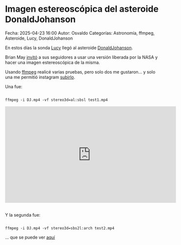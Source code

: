 Imagen estereoscópica del asteroide DonaldJohanson
===========

Fecha: 2025-04-23 16:00
Autor: Osvaldo
Categorías: Astronomía, ffmpeg, Asteroide, Lucy, DonaldJohanson

En estos días la sonda [Lucy](https://es.wikipedia.org/wiki/Lucy_(sonda_espacial)) llegó al asteroide [DonaldJohanson](https://en.wikipedia.org/wiki/52246_Donaldjohanson).

<!-- break -->

Brian May [invitó](https://www.instagram.com/p/DIuNdSFsTAk/) a sus seguidores a usar una versión liberada por la NASA y hacer una imagen estereoscópica de la misma.

Usando [ffmpeg](https://ffmpeg.org/) realicé varias pruebas, pero solo dos me gustaron... y solo una me permitió instagram [subirlo](https://www.instagram.com/p/DIznZZbOC7D/).

Una fue:

<pre><code>
ffmpeg -i DJ.mp4 -vf stereo3d=al:sbsl test1.mp4
</code></pre>

<center>
<iframe width="560" height="315" src="https://www.youtube.com/embed/ljtGwb9uIHA?si=zi6S9BdaElnvIGL2" title="YouTube video player" frameborder="0" allow="accelerometer; autoplay; clipboard-write; encrypted-media; gyroscope; picture-in-picture; web-share" referrerpolicy="strict-origin-when-cross-origin" allowfullscreen></iframe>
</center>

<br />

Y la segunda fue:

<pre><code>
ffmpeg -i DJ.mp4 -vf stereo3d=sbs2l:arch test2.mp4
</code></pre>

... que se puede ver [aquí](https://www.youtube.com/shorts/p2SQLFwZsXE)

<br />


